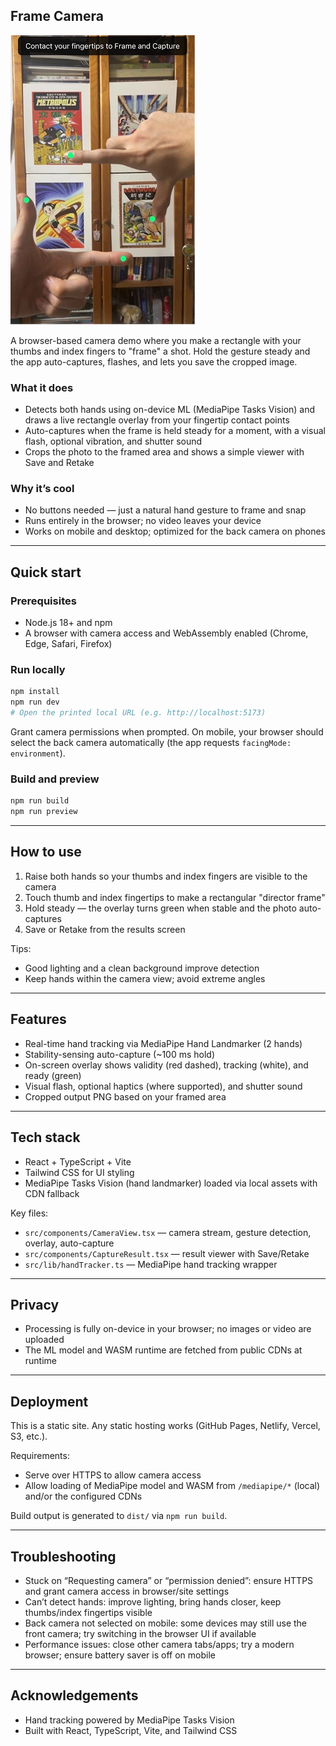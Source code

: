 ## Frame Camera

![Frame Camera screenshot](/public/framecam_ss.webp)

A browser-based camera demo where you make a rectangle with your thumbs and index fingers to "frame" a shot. Hold the gesture steady and the app auto-captures, flashes, and lets you save the cropped image.

### What it does
- Detects both hands using on-device ML (MediaPipe Tasks Vision) and draws a live rectangle overlay from your fingertip contact points
- Auto-captures when the frame is held steady for a moment, with a visual flash, optional vibration, and shutter sound
- Crops the photo to the framed area and shows a simple viewer with Save and Retake

### Why it’s cool
- No buttons needed — just a natural hand gesture to frame and snap
- Runs entirely in the browser; no video leaves your device
- Works on mobile and desktop; optimized for the back camera on phones

---

## Quick start

### Prerequisites
- Node.js 18+ and npm
- A browser with camera access and WebAssembly enabled (Chrome, Edge, Safari, Firefox)

### Run locally
```bash
npm install
npm run dev
# Open the printed local URL (e.g. http://localhost:5173)
```

Grant camera permissions when prompted. On mobile, your browser should select the back camera automatically (the app requests `facingMode: environment`).

### Build and preview
```bash
npm run build
npm run preview
```

---

## How to use
1. Raise both hands so your thumbs and index fingers are visible to the camera
2. Touch thumb and index fingertips to make a rectangular "director frame"
3. Hold steady — the overlay turns green when stable and the photo auto-captures
4. Save or Retake from the results screen

Tips:
- Good lighting and a clean background improve detection
- Keep hands within the camera view; avoid extreme angles

---

## Features
- Real-time hand tracking via MediaPipe Hand Landmarker (2 hands)
- Stability-sensing auto-capture (~100 ms hold)
- On-screen overlay shows validity (red dashed), tracking (white), and ready (green)
- Visual flash, optional haptics (where supported), and shutter sound
- Cropped output PNG based on your framed area

---

## Tech stack
- React + TypeScript + Vite
- Tailwind CSS for UI styling
- MediaPipe Tasks Vision (hand landmarker) loaded via local assets with CDN fallback

Key files:
- `src/components/CameraView.tsx` — camera stream, gesture detection, overlay, auto-capture
- `src/components/CaptureResult.tsx` — result viewer with Save/Retake
- `src/lib/handTracker.ts` — MediaPipe hand tracking wrapper

---

## Privacy
- Processing is fully on-device in your browser; no images or video are uploaded
- The ML model and WASM runtime are fetched from public CDNs at runtime

---

## Deployment
This is a static site. Any static hosting works (GitHub Pages, Netlify, Vercel, S3, etc.).

Requirements:
- Serve over HTTPS to allow camera access
- Allow loading of MediaPipe model and WASM from `/mediapipe/*` (local) and/or the configured CDNs

Build output is generated to `dist/` via `npm run build`.

---

## Troubleshooting
- Stuck on “Requesting camera” or “permission denied”: ensure HTTPS and grant camera access in browser/site settings
- Can’t detect hands: improve lighting, bring hands closer, keep thumbs/index fingertips visible
- Back camera not selected on mobile: some devices may still use the front camera; try switching in the browser UI if available
- Performance issues: close other camera tabs/apps; try a modern browser; ensure battery saver is off on mobile

---

## Acknowledgements
- Hand tracking powered by MediaPipe Tasks Vision
- Built with React, TypeScript, Vite, and Tailwind CSS
